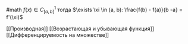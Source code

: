 #math 
$f(x) \in C^1_{[a, b]}$ тогда $\exists \xi \in (a, b): \frac{f(b) - f(a)}{b -a} = f'(\xi)$

[[Производная]]
[[Возрастающая и убывающая функция]]
[[Дифференцируемость на множестве]]